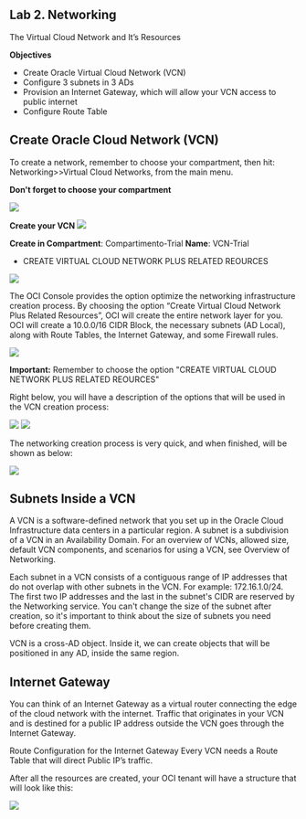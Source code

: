 
## Lab 2. Networking
The Virtual Cloud Network and It’s Resources

**Objectives**
- Create Oracle Virtual Cloud Network (VCN)
- Configure 3 subnets in 3 ADs
- Provision an Internet Gateway, which will allow your VCN access to public internet
- Configure Route Table

## Create Oracle Cloud Network (VCN)
To create a network, remember to choose your compartment, then hit:  Networking>>Virtual Cloud Networks, from the main menu.

**Don't forget to choose your compartment**

![](images/choose_compart.png)

**Create your VCN**
![](images/create_vcn.png)

**Create in Compartment**: Compartimento-Trial
**Name**: VCN-Trial
- CREATE VIRTUAL CLOUD NETWORK PLUS RELATED REOURCES

![](images/create_vcn_02.png)

The OCI Console provides the option optimize the networking infrastructure creation process. By choosing the option “Create Virtual Cloud Network Plus Related Resources”, OCI will create the entire network layer for you. OCI will create a 10.0.0/16 CIDR Block, the necessary subnets (AD Local), along with Route Tables, the Internet Gateway, and some Firewall rules.

![](images/vcn_option.png)

**Important:** Remember to choose the option "CREATE VIRTUAL CLOUD NETWORK PLUS RELATED REOURCES"

Right below, you will have a description of the options that will be used in the VCN creation process:

![](images/vcn_resume.png)
![](images/vcn_resume_02.png)

The networking creation process is very quick, and when finished, will be shown as below:

![](images/vcn_creation.png)

## Subnets Inside a VCN
A VCN is a software-defined network that you set up in the Oracle Cloud Infrastructure data centers in a particular region. A subnet is a subdivision of a VCN in an Availability Domain. For an overview of VCNs, allowed size, default VCN components, and scenarios for using a VCN, see Overview of Networking.

Each subnet in a VCN consists of a contiguous range of IP addresses that do not overlap with other subnets in the VCN. For example: 172.16.1.0/24. The first two IP addresses and the last in the subnet's CIDR are reserved by the Networking service. You can't change the size of the subnet after creation, so it's important to think about the size of subnets you need before creating them. 

VCN is a cross-AD object. Inside it, we can create objects that will be positioned in any AD, inside the same region.

## Internet Gateway
You can think of an Internet Gateway as a virtual router connecting the edge of the cloud network with the internet. Traffic that originates in your VCN and is destined for a public IP address outside the VCN goes through the Internet Gateway. 

Route Configuration for the Internet Gateway
Every VCN needs a Route Table that will direct Public IP’s traffic. 

After all the resources are created, your OCI tenant will have a structure that will look like this:

![](images/tenant.png)



